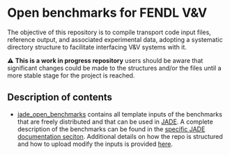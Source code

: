 # Open benchmarks for FENDL V&V

The objective of this repository is to compile
transport code input files, reference output,
and associated experimental data, adopting a systematic
directory structure to facilitate interfacing V&V systems
with it.

:warning: **This is a work in progress repository**
users should be aware that significant changes could be made to the structures and/or the files until a more stable stage for the project is reached.

## Description of contents
- [jade_open_benchmarks](./jade_open_benchmarks) contains all template inputs of the benchmarks that are freely distributed and that can be used in [JADE](https://jade-a-nuclear-data-libraries-vv-tool.readthedocs.io/en/latest/). A complete description of the benchmarks can be found in the [specific JADE documentation seciton](https://jade-a-nuclear-data-libraries-vv-tool.readthedocs.io/en/latest/usage/benchmarks.html). Additional details on how the repo is structured and how to upload modify the inputs is provided [here](./jade_open_benchmarks/jade_benchmarks.md).
